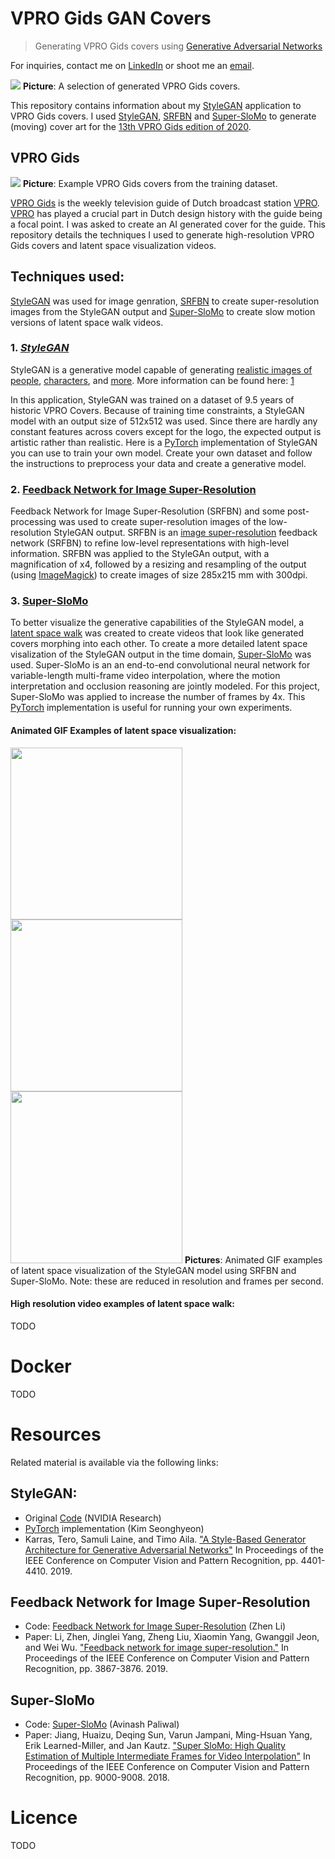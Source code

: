 # VPRO Gids GAN Covers
> Generating VPRO Gids covers using [Generative Adversarial Networks](https://papers.nips.cc/paper/5423-generative-adversarial-nets.pdf)

For inquiries, contact me on [LinkedIn](https://www.linkedin.com/in/hendrik-vincent-koops-30927a93/) or shoot me an [email](hvkoops@gmail.com).

![](https://github.com/hvkoops/VPRO-GAN-covers/blob/master/img/stitch_mx.png)
**Picture**: A selection of generated VPRO Gids covers.

This repository contains information about my [StyleGAN](https://github.com/NVlabs/stylegan)
application to VPRO Gids covers. I used [StyleGAN](https://github.com/NVlabs/stylegan), [SRFBN](https://github.com/Paper99/SRFBN_CVPR19) and [Super-SloMo](https://github.com/avinashpaliwal/Super-SloMo) to generate (moving) cover art for the [13th VPRO Gids edition of 2020](https://www.vprogids.nl/2020/14/editie.html).

## VPRO Gids
![](https://github.com/hvkoops/VPRO-GAN-covers/blob/master/img/stitch.png)
**Picture**: Example VPRO Gids covers from the training dataset.

[VPRO Gids](https://www.vprogids.nl/) is the weekly television guide of Dutch
broadcast station [VPRO](https://www.vpro.nl/). [VPRO](https://en.wikipedia.org/wiki/VPRO) has played a crucial part in Dutch design history with the guide being a focal point. I was asked to create an AI generated cover for the guide. This repository details the techniques I used to generate high-resolution VPRO Gids covers and latent space visualization videos.

## Techniques used:
[StyleGAN](https://github.com/NVlabs/stylegan) was used for image genration, [SRFBN](https://github.com/Paper99/SRFBN_CVPR19) to create super-resolution images from the StyleGAN output and [Super-SloMo](https://github.com/avinashpaliwal/Super-SloMo) to create slow motion versions of latent space walk videos.

### 1. _[StyleGAN](https://github.com/NVlabs/stylegan)_ 
StyleGAN is a generative model capable of generating [realistic images of people](https://www.thispersondoesnotexist.com/), [characters](https://towardsdatascience.com/creating-new-scripts-with-stylegan-c16473a50fd0), and [more](https://medium.com/@jonathan_hui/gan-some-cool-applications-of-gans-4c9ecca35900). More information can be found here: [1](https://towardsdatascience.com/explained-a-style-based-generator-architecture-for-gans-generating-and-tuning-realistic-6cb2be0f431)

In this application, StyleGAN was trained on a dataset of 9.5 years of historic VPRO Covers. Because of training time constraints, a StyleGAN model with an output size of 512x512 was used. Since there are hardly any constant features across covers except for the logo, the expected output is artistic rather than realistic. Here is a [PyTorch](https://github.com/rosinality/style-based-gan-pytorch) implementation of StyleGAN you can use to train your own model. Create your own dataset and follow the instructions to preprocess your data and create a generative model. 

### 2. [Feedback Network for Image Super-Resolution](https://github.com/Paper99/SRFBN_CVPR19)
Feedback Network for Image Super-Resolution (SRFBN) and some post-processing was used to create super-resolution images of the low-resolution StyleGAN output. SRFBN is an [image super-resolution](https://en.wikipedia.org/wiki/Super-resolution_imaging) feedback network (SRFBN) to refine low-level representations with high-level information. SRFBN was applied to the StyleGAn output, with a magnification of x4, followed by a resizing and resampling of the output (using [ImageMagick](https://imagemagick.org/index.php)) to create images of size 285x215 mm with 300dpi.

### 3. [Super-SloMo](https://people.cs.umass.edu/~hzjiang/projects/superslomo/)
To better visualize the generative capabilities of the StyleGAN model, a [latent space walk](https://hackernoon.com/latent-space-visualization-deep-learning-bits-2-bd09a46920df) was created to create videos that look like generated covers morphing into each other. To create a more detailed latent space visalization of the StyleGAN output in the time domain, [Super-SloMo](https://github.com/avinashpaliwal/Super-SloMo) was used. Super-SloMo is an an end-to-end convolutional neural network for variable-length multi-frame video interpolation, where the motion interpretation and occlusion reasoning are jointly modeled. For this project, Super-SloMo was applied to increase the number of frames by 4x. 
This [PyTorch](https://github.com/avinashpaliwal/Super-SloMo) implementation is useful for running your own experiments. 

#### Animated GIF Examples of latent space visualization:
<img src="https://github.com/hvkoops/VPRO-GAN-covers/blob/master/img/VPRO_Gids_Covers_slow_4000_crop_10.gif" width="275"> <img src="https://github.com/hvkoops/VPRO-GAN-covers/blob/master/img/VPRO_Gids_Covers_slow_8000_crop_10.gif" width="275"> <img src="https://github.com/hvkoops/VPRO-GAN-covers/blob/master/img/VPRO_Gids_Covers_slow_90_crop.gif" width="275">
**Pictures**: Animated GIF examples of latent space visualization of the StyleGAN model using SRFBN and Super-SloMo. Note: these are reduced in resolution and frames per second.

#### High resolution video examples of latent space walk:
TODO

# Docker
TODO

# Resources
Related material is available via the following links:

## StyleGAN:
+ Original [Code](https://github.com/NVlabs/stylegan) (NVIDIA Research)
+ [PyTorch](https://github.com/rosinality/style-based-gan-pytorch) implementation (Kim Seonghyeon)
+ Karras, Tero, Samuli Laine, and Timo Aila. ["A Style-Based Generator Architecture for Generative Adversarial Networks"](https://arxiv.org/abs/1812.04948) In Proceedings of the IEEE Conference on Computer Vision and Pattern Recognition, pp. 4401-4410. 2019.

## Feedback Network for Image Super-Resolution
+ Code: [Feedback Network for Image Super-Resolution](https://github.com/Paper99/SRFBN_CVPR19) (Zhen Li)
+ Paper: Li, Zhen, Jinglei Yang, Zheng Liu, Xiaomin Yang, Gwanggil Jeon, and Wei Wu. ["Feedback network for image super-resolution."](https://arxiv.org/abs/1903.09814)  In Proceedings of the IEEE Conference on Computer Vision and Pattern Recognition, pp. 3867-3876. 2019.

## Super-SloMo
+ Code: [Super-SloMo](https://github.com/avinashpaliwal/Super-SloMo) (Avinash Paliwal)
+ Paper: Jiang, Huaizu, Deqing Sun, Varun Jampani, Ming-Hsuan Yang, Erik Learned-Miller, and Jan Kautz. ["Super SloMo: High Quality Estimation of Multiple Intermediate Frames for Video Interpolation"](https://arxiv.org/abs/1712.00080) In Proceedings of the IEEE Conference on Computer Vision and Pattern Recognition, pp. 9000-9008. 2018.

# Licence
TODO
